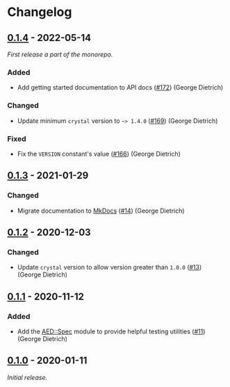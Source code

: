 # Changelog

## [0.1.4] - 2022-05-14

_First release a part of the monorepo._

### Added

- Add getting started documentation to API docs ([#172](https://github.com/athena-framework/athena/pull/172)) (George Dietrich)

### Changed

- Update minimum `crystal` version to `~> 1.4.0` ([#169](https://github.com/athena-framework/athena/pull/169)) (George Dietrich)

### Fixed

- Fix the `VERSION` constant's value ([#166](https://github.com/athena-framework/athena/pull/166)) (George Dietrich)

## [0.1.3] - 2021-01-29

### Changed

- Migrate documentation to [MkDocs](https://mkdocstrings.github.io/crystal/) ([#14](https://github.com/athena-framework/event-dispatcher/pull/14)) (George Dietrich)

## [0.1.2] - 2020-12-03

### Changed

- Update `crystal` version to allow version greater than `1.0.0` ([#13](https://github.com/athena-framework/event-dispatcher/pull/13)) (George Dietrich)

## [0.1.1] - 2020-11-12

### Added

- Add the [AED::Spec](https://athenaframework.org/EventDispatcher/Spec/) module to provide helpful testing utilities ([#11](https://github.com/athena-framework/event-dispatcher/pull/11)) (George Dietrich)

## [0.1.0] - 2020-01-11

_Initial release._

[0.1.4]: https://github.com/athena-framework/event-dispatcher/releases/tag/v0.1.4
[0.1.3]: https://github.com/athena-framework/event-dispatcher/releases/tag/v0.1.3
[0.1.2]: https://github.com/athena-framework/event-dispatcher/releases/tag/v0.1.2
[0.1.1]: https://github.com/athena-framework/event-dispatcher/releases/tag/v0.1.1
[0.1.0]: https://github.com/athena-framework/event-dispatcher/releases/tag/v0.1.0
